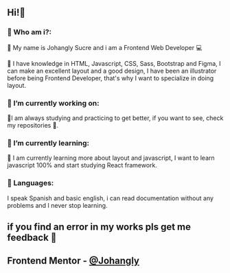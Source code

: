 ## Hi!👋

### 🔷 Who am i?:

  🔵 My name is Johangly Sucre and i am a Frontend Web Developer 💻
 
  🔶 I have knowledge in HTML, Javascript, CSS, Sass, Bootstrap and Figma, I can make an excellent layout and a good design, I have been an illustrator before being    Frontend Developer, that's why I want to specialize in doing layout.

 ### 🔭 I’m currently working on:

  🔨I am always studying and practicing to get better, if you want to see, check my repositories 🙂.

 ### 🌱 I’m currently learning:
  
  📒 I am currently learning more about layout and javascript, I want to learn javascript 100% and start studying React framework.
  
 ### 💬 Languages:
 
  I speak Spanish and basic english, i can read documentation without any problems and I never stop learning.
  
 ## if you find an error in my works pls get me feedback 🙂
 
 ## Frontend Mentor - [@Johangly](https://www.frontendmentor.io/profile/johangly)
